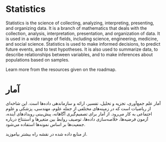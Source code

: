 # Statistics

Statistics is the science of collecting, analyzing, interpreting, presenting, and organizing data. It is a branch of mathematics that deals with the collection, analysis, interpretation, presentation, and organization of data. It is used in a wide range of fields, including science, engineering, medicine, and social science. Statistics is used to make informed decisions, to predict future events, and to test hypotheses. It is also used to summarize data, to describe relationships between variables, and to make inferences about populations based on samples.

Learn more from the resources given on the roadmap.


# آمار
آمار علم جمع‌آوری، تجزیه و تحلیل، تفسیر، ارائه و سازماندهی داده‌ها است. این شاخه‌ای از ریاضیات است که در زمینه‌های مختلفی از جمله علوم، مهندسی، پزشکی و علوم اجتماعی به کار می‌رود. از آمار برای تصمیم‌گیری آگاهانه، پیش‌بینی رویدادهای آینده، آزمون فرضیه‌ها، خلاصه‌سازی داده‌ها، توصیف روابط بین متغیرها و استنتاج درباره جمعیت‌ها بر اساس نمونه‌ها استفاده می‌شود.

از منابع داده شده در نقشه راه بیشتر بیاموزید.
